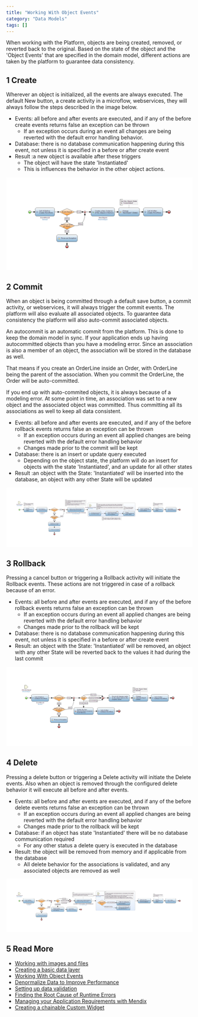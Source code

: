 ```yaml
---
title: "Working With Object Events"
category: "Data Models"
tags: []
---
```


When working with the Platform, objects are being created, removed, or reverted back to the original. Based on the state of the object and the 'Object Events' that are specified in the domain model, different actions are taken by the platform to guarantee data consistency. 

## 1 Create

Wherever an object is initialized, all the events are always executed. The default New button, a create activity in a microflow, webservices, they will always follow the steps described in the image below.  

* Events: all before and after events are executed, and if any of the before create events returns false an exception can be thrown
    * If an exception occurs during an event all changes are being reverted with the default error handling behavior.
* Database: there is no database communication happening during this event, not unless it is specified in a before or after create event
* Result :a new object is available after these triggers
    * The object will have the state 'Instantiated'
    * This is influences the behavior in the other object actions.

![](attachments/18448744/18582173.png)

## 2 Commit

When an object is being committed through a default save button, a commit activity, or webservices, it will always trigger the commit events. The platform will also evaluate all associated objects. To guarantee data consistency the platform will also auto-commit associated objects.

An autocommit is an automatic commit from the platform. This is done to keep the domain model in sync. If your application ends up having autocommitted objects than you have a modeling error. Since an association is also a member of an object, the association will be stored in the database as well.

That means if you create an OrderLine inside an Order, with OrderLine being the parent of the association. When you commit the OrderLine, the Order will be auto-committed.

If you end up with auto-commited objects, it is always because of a modeling error. At some point in time, an association was set to a new object and the associated object was committed. Thus committing all its associations as well to keep all data consistent.

* Events: all before and after events are executed, and if any of the before rollback events returns false an exception can be thrown
    * If an exception occurs during an event all applied changes are being reverted with the default error handling behavior
    * Changes made prior to the commit will be kept
* Database: there is an insert or update query executed
    * Depending on the object state, the platform will do an insert for objects with the state 'Instantiated', and an update for all other states
* Result :an object with the State: 'Instantiated' will be inserted into the database, an object with any other State will be updated

![](attachments/18448744/18582172.png)

## 3 Rollback

Pressing a cancel button or triggering a Rollback activity will initiate the Rollback events. These actions are not triggered in case of a rollback because of an error.

* Events: all before and after events are executed, and if any of the before rollback events returns false an exception can be thrown
    * If an exception occurs during an event all applied changes are being reverted with the default error handling behavior
    * Changes made prior to the rollback will be kept
* Database: there is no database communication happening during this event, not unless it is specified in a before or after create event
* Result: an object with the State: 'Instantiated' will be removed, an object with any other State will be reverted back to the values it had during the last commit

![](attachments/18448744/18582170.png)

## 4 Delete

Pressing a delete button or triggering a Delete activity will initiate the Delete events. Also when an object is removed through the configured delete behavior it will execute all before and after events.

* Events: all before and after events are executed, and if any of the before delete events returns false an exception can be thrown
    * If an exception occurs during an event all applied changes are being reverted with the default error handling behavior
    * Changes made prior to the rollback will be kept 
* Database: if an object has state 'Instantiated' there will be no database communication required
    * For any other status a delete query is executed in the database
* Result: the object will be removed from memory and if applicable from the database
    * All delete behavior for the associations is validated, and any associated objects are removed as well

![](attachments/18448744/18582171.png)

## 5 Read More

*   [Working with images and files](working-with-images-and-files)
*   [Creating a basic data layer](create-a-basic-data-layer)
*   [Working With Object Events](working-with-object-events)
*   [Denormalize Data to Improve Performance](denormalize-data-to-improve-performance)
*   [Setting up data validation](setting-up-data-validation)
*   [Finding the Root Cause of Runtime Errors](finding-the-root-cause-of-runtime-errors)
*   [Managing your Application Requirements with Mendix](/developerportal/collaborate/stories)
*   [Creating a chainable Custom Widget](create-a-chainable-custom-widget)
